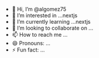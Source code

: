 - 👋 Hi, I’m @algomez75
- 👀 I’m interested in ...nextjs
- 🌱 I’m currently learning ...nextjs
- 💞️ I’m looking to collaborate on ...
- 📫 How to reach me ...
- 😄 Pronouns: ...
- ⚡ Fun fact: ...

<!---
algomez75/algomez75 is a ✨ special ✨ repository because its `README.md` (this file) appears on your GitHub profile.
You can click the Preview link to take a look at your changes.
--->
